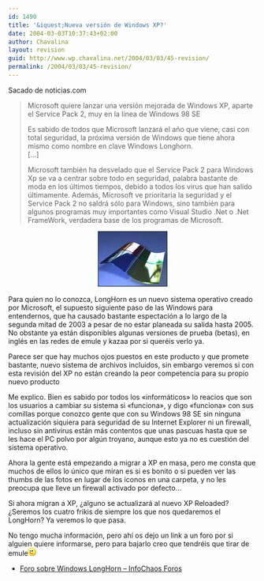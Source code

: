 ```yaml
---
id: 1490
title: '&iquest;Nueva versión de Windows XP?'
date: 2004-03-03T10:37:43+02:00
author: Chavalina
layout: revision
guid: http://www.wp.chavalina.net/2004/03/03/45-revision/
permalink: /2004/03/03/45-revision/
---
```

Sacado de noticias.com

> Microsoft quiere lanzar una versión mejorada de Windows XP, aparte el Service Pack 2, muy en la línea de Windows 98 SE
> 
> Es sabido de todos que Microsoft lanzará el a&ntilde;o que viene, casi con total seguridad, la próxima versión de Windows que tiene ahora mismo como nombre en clave Windows Longhorn.  
> […]
> 
> Microsoft también ha desvelado que el Service Pack 2 para Windows Xp se va a centrar sobre todo en seguridad, palabra bastante de moda en los últimos tiempos, debido a todos los virus que han salido últimamente. Además, Microsoft ve prioritaria la seguridad y el Service Pack 2 no saldrá sólo para Windows, sino también para algunos programas muy importantes como Visual Studio .Net o .Net FrameWork, verdadera base de los programas de Microsoft. 

<p align="center">
  <img src="./imagenes/fotos/window.jpg" width="139" height="110" border="1" alt="windows" />
</p>

Para quien no lo conozca, LongHorn es un nuevo sistema operativo creado por Microsoft, el supuesto siguiente paso de las Windows para entendernos, que ha causado bastante espectación a lo largo de la segunda mitad de 2003 a pesar de no estar planeada su salida hasta 2005. No obstante ya están disponibles algunas versiones de prueba (betas), en inglés en las redes de emule y kazaa por si queréis verlo ya.

Parece ser que hay muchos ojos puestos en este producto y que promete bastante, nuevo sistema de archivos incluidos, sin embargo veremos si con esta revisión del XP no están creando la peor competencia para su propio nuevo producto

Me explico. Bien es sabido por todos los «informáticos» lo reacios que son los usuarios a cambiar su sistema si «funciona», y digo «funciona» con sus comillas porque conozco gente que con su Windows 98 SE sin ninguna actualización siquiera para seguridad de su Internet Explorer ni un firewall, incluso sin antivirus están más contentos que unas pascuas hasta que se les hace el PC polvo por algún troyano, aunque esto ya no es cuestión del sistema operativo.

Ahora la gente está empezando a migrar a XP en masa, pero me consta que muchos de ellos lo único que miran es si es bonito o si pueden ver las thumbs de las fotos en lugar de los iconos en una carpeta, y no les preocupa que lleve un firewall activado por defecto…

Si ahora migran a XP, &iquest;alguno se actualizará al nuevo XP Reloaded? &iquest;Seremos los cuatro frikis de siempre los que nos quedaremos el LongHorn? Ya veremos lo que pasa.

No tengo mucha información, pero ahí os dejo un link a un foro por si alguien quiere informarse, pero para bajarlo creo que tendréis que tirar de emule![guino](/imagenes/emoticonos/guino.gif) 

  * <a href="http://www.infochaos.com/foro/index.php?showforum=20" target="_blank">Foro sobre Windows LongHorn &#8211; InfoChaos Foros</a>